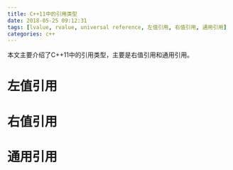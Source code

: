 ```yaml
---
title: C++11中的引用类型
date: 2018-05-25 09:12:31
tags: [lvalue, rvalue, universal reference, 左值引用, 右值引用, 通用引用]
categories: c++
---
```


<!-- more -->

本文主要介绍了C++11中的引用类型，主要是右值引用和通用引用。


# 左值引用
# 右值引用
# 通用引用
